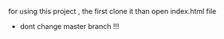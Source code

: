 for using this project , the first clone it than open index.html file
* dont change master branch !!!